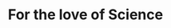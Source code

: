---
title: For the love of Science
pubDate: 11/09/2022 14:25
tags:
  - Podcast
  - Science
  - Expat
imgUrl: '../../assets/blog/astro.jpeg'
description: "Kasia is an Assistant Professor in Microscopy. She left her home country of Poland to pursue a PhD in Scotland with her career path ultimately bringing her to NYC! Listen to hear her amazing story of what it was like to leave her home country and start a new life in a city where she didn't know anyone! "
layout: '../../layouts/BlogPost.astro'
podcastLink: "https://podcasters.spotify.com/pod/show/byewanxiety/episodes/5-min-Guided-Meditation-to-help-you-relieve-work-anxiety-and-have-a-great-day-e2lum4e"
youTubeLink: "https://youtu.be/g_-FAMi_D1U?si=248euv-zJYSZox6J"
---